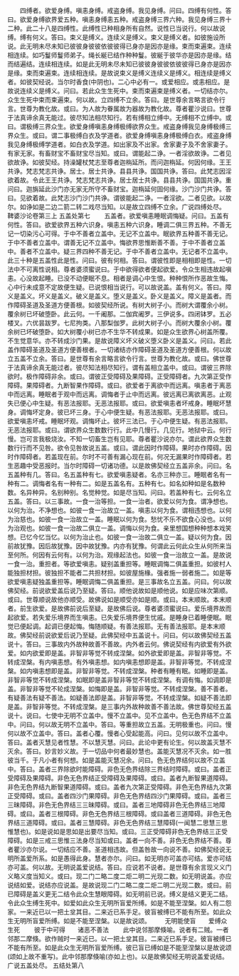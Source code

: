 <!-- { "loadSidebar": true } -->
　　四缚者。欲爱身缚。嗔恚身缚。戒盗身缚。我见身缚。问曰。四缚有何性。答曰。欲爱身缚欲界爱五种。嗔恚身缚恚五种。戒盗身缚三界六种。我见身缚三界十二种。此二十八是四缚性。此缚性已种相身所有自然。说性已当说行。何以故说缚。缚有何义。答曰。束义是缚义。连续义是缚义。束义是缚义者。如彼施设所说。此无明未尽未知已彼彼身彼彼依彼彼得已身亦是因亦是缘。束而束遍束。连续相连续。如巧鬘师鬘师弟子。绳长綖已结作种种鬘。彼綖于彼华亦是因亦是缘。结而结遍结。连续相连续。如是此无明未尽未知已彼彼身彼彼依彼彼得已身亦是因亦是缘。束而束遍束。连续相连续。是故说束义是缚义连续义是缚义。相连续是缚义者。如彼契经说。当尔时香食(中阴也)。二心中必有一。或爱相应。或恚相应。是故说连续义是缚义。问曰。若此众生生死中。束而束遍束是缚义者。一切结亦尔。众生生死中束而束遍束。何以故。立四缚不立余。答曰。是世尊余言略言欲令行言。世尊为教化故。或曰。为人故为眷属故为器故为教化故。尊者瞿沙说曰。世尊于法真谛余真无能过。彼尽知法相尽知行。若有缚相立缚中。无缚相不立缚中。或曰。谓极缚三界众生。欲爱身缚嗔恚身缚极缚欲界众生。戒盗身缚我见身缚极缚三界众生。或曰。谓二事极缚白衣及学道者。欲爱身缚嗔恚身缚极缚白衣。戒盗身缚我见身缚极缚学道者。如白衣及学道。如出家及不出家。舍家妻子及不舍家妻子。有家无家。有畜财宝不畜财宝尽当知。或曰。谓能起二诤。一者淫欲故诤。二者见欲故诤。如彼契经。持澡罐杖梵志至尊者迦栴延所。而问迦栴延。何因何缘。王王共诤。梵志梵志共诤。居士。居士共诤。县县共诤。国国共诤。答曰。此梵志因淫欲着故。令此王王共诤。梵志梵志共诤。居士居士共诤。县县共诤。国国共诤。重问曰。迦旃延此沙门亦无家无所守不畜财宝。迦栴延何固何缘。沙门沙门共诤。答曰。见欲着故。此梵志沙门沙门共诤。谓彼能起二诤。一者淫欲。二者见欲。以故尔。如诤如是二边二箭二转二戏尽当知。以是故立四缚不立余。广说四缚处尽。
鞞婆沙论卷第三上
五盖处第七
　　五盖者。欲爱嗔恚睡眠调悔疑。问曰。五盖有何性。答曰。欲爱欲界五种六识身。嗔恚五种六识身。睡调二俱三界五种。不善无记一切染污心可得。于中不善者立盖中。无记不立盖中。眠欲界五种善不善无记。于中不善者立盖中。谓善无记不立盖中。悔欲界思惟断善不善。于中不善者立盖中。善者不立盖中。疑三界四种不善无记。于中不善者立盖中。无记者不立盖中。此三十种是五盖性此是性。问曰。彼有何相。答曰。谓彼性即是相相即是性。一切法中不可离性说相。尊者婆须蜜说曰。于中欲得欲者便起欲爱。令众生相违故起嗔恚。心没故起睡。已没不动便眠不息。相者是调心中生恨。种种恨所作恶故生悔。心中行未成意不定故便生疑。已说恨相当说行。可以故说盖。盖有何义。答曰。障义是盖义。坏义是盖义。破义是盖义。堕义是盖义。卧义是盖义。障义是盖者。而作障碍圣道及圣道方便善根。如彼契经所说。有树大树子小。而树大谓覆余小树。覆余树已坏破堕卧。此云何。一千阇那。二伽宾阇罗。三伊说多。四闭钵罗。五必楼叉。六优昙跋罗。七尼拘类。八那梨伽罗。此树大树子小。而树大覆余小树。覆余树已坏破堕卧。如大树覆小树已亦不生华不转成果。如是众生欲界心树盖所覆。不生觉意华。亦不转成沙门果。是故说障义坏义破义堕义卧义是盖义。问曰。若此盖作障碍圣道及圣道方便善根者。一切诸结亦作障碍圣道及圣道方便善根。何以故立五盖不立余。答曰。是世尊有余言略言欲令行言。世尊为教化故。或曰。佛世尊于法真谛余真无能过者。彼尽知法相尽知行。谓有盖相立盖中。或曰。谓彼三界除欲时。极作障碍非余。或曰。谓彼正受障碍及果障碍。正受障碍者。九次第正受作障碍。果障碍者。九断智果作障碍。或曰。欲爱者于离欲中而远离。嗔恚者于离恶中而远离。睡眠者于观中而远离。调悔者于止中而远离。彼远离已离欲离恶。止观失已便心中生疑。有恶法报耶。无恶法报耶。或曰。欲爱嗔恚者坏戒身。睡眠坏慧身。调悔坏定身。彼已坏三身。于心中便生疑。有恶法报耶。无恶法报耶。或曰。欲爱嗔恚坏戒。睡眠坏观。调悔坏止。彼坏三法已。于心中便生疑。有恶法报耶。无恶法报耶。或曰。谓欲界众生数数行行。此中几慢行。几见行。地狱中云。何行慢。岂可言我极烧汝。不知一切畜生岂有见耶。尊者瞿沙说亦尔。谓此欲界众生数数行行而不见咎。欲令见咎故说五盖。或曰。谓此因时作障碍。果时亦作障碍。因时作障碍者。若盖现在前。尔时不可善有漏心现在前。何况无漏果时作障碍者。若生恶趣中受恶报时。当尔时障碍一切诸功德。以是故佛契经立五盖非余。问曰。名五盖种有几。答曰。名五盖种有七。欲爱嗔恚疑者。名亦三种亦三。睡眠者名有一种有二。调悔者名有一种有二。如是五盖名有。五种有七。如名如种如是名数种数。名异种异。名别种别。名觉种觉。如是尽当知。问曰。若盖种有七。云何名立五盖。答曰。以三事故。一食一治等担。一食一治者。欲爱以何为食。谓净想也。以何为治。不净想也。如彼一食一治故立一盖。嗔恚以何为食。谓相违想也。以何为治慈也。如彼一食一治故立一盖。睡眠以何为食。愁忧不乐不欲食心没也。以何为治观也。如彼一食一治故二俱立一盖。调悔以何为食。亲里想国想种种想本戏笑想。已忆今忆当忆。以何为治止也。如彼一食一治故二俱立一盖。疑以何为食。因前故犹豫。因后故犹豫。因中故犹豫。内亦有犹豫。何谓此云何此众生从何所来当至何所。何因有云何有。以何为治。观缘起法也。如彼一食一治故立一盖。是故说一食一治。重担者。等欲爱嗔恚。疑别盖重担等。睡眠调悔二俱盖重担。如彼村人能独担材担。彼独担不能者二共担材担。如彼屋施椽。强者施一弱者施二。如是等欲爱嗔恚疑独盖重担等。睡眠调悔二俱盖重担。是三事故名立五盖。问曰。何以故佛契经。前说欲爱盖后说乃至疑。答曰。顺他说故如是顺他说。如是应味次第顺。或曰。世尊顺说故他亦顺受。故佛说如是顺受亦如是顺。或曰。本末顺故。本末顺者。前生欲爱。是故佛前说后至疑。是故佛后说。尊者婆须蜜说曰。爱乐境界故而起欲爱。若失爱乐境界而生嗔恚。已失爱乐境界便生忧戚。是睡身已着睡便眠。眠觉已便起调。起调已便起悔。悔随顺疑。有善法报耶。无有善法报耶。是本末顺故。佛契经前说欲爱后说乃至疑。此佛契经中五盖说十。问曰。何以故佛契经五盖说十。答曰。三事故内外故种故善不善故。内外者云何。佛说契经有内欲爱有外欲爱。如内欲爱即是盖。非智非等觉不转成涅槃。如外欲爱即是盖。非智非等觉。不转成涅槃。有内嗔恚想。有外嗔恚想。如内嗔恚想即是盖。非智非等觉。不转成涅槃。如内嗔恚想即是盖。非智非等觉。不转成涅槃。种者有睡有眠。如睡即是盖。非智非等觉不转成涅槃。如眠即是盖非智非等觉不转成涅槃。有调有悔。如调即是盖。非智非等觉不轮成涅槃。如悔即是盖。非智非等觉。不转成涅槃。善不善者。有疑善法有疑不善法。如疑善法即是盖。非智非等觉。不转成涅槃。如疑不善法即是盖。非智非等觉。不转成涅槃。是三事内外故种故善不善法故。佛世尊契经五盖说十。说曰。七使中无明不立盖中。慢不立盖中。见不立盖中。色无色界结不立盖中。问曰。何以故无明不立盖中。答曰。等重担故立五盖。无明极重也。问曰。慢何以故不立盖中。答曰。盖者心覆。慢者心受起能高。问曰。见何以故不立盖中。答曰。盖者灭慧见者性慧。不以慧灭慧。问曰。此论中更有论生。何以故盖灭慧不灭余。答曰。妙言妙义故。于一切品中何者最妙慧也。盖能灭慧况不灭余。如一胜彼当千。于凡小者有何想。如是盖能灭慧况余。问曰。色无色界结何以故不立盖中。答曰。盖者三界除欲时能障碍。非色无色界结除三界结时障碍。或曰。盖者正受障碍及果障碍。非色无色界结正受障碍及果障碍。或曰。盖者九断智果道障碍。非色无色界结九断智果道障碍。或曰。盖者九次第正受障碍。非色无色界结九次第正受障碍。或曰。盖者四沙门果障碍。非色无色界结四沙门果障碍。或曰。盖者三三昧障碍。非色无色界结三三昧障碍。或曰。盖者三地障碍非色无色界结三地障碍。或曰。盖者三根障碍。非色无色界结三根障碍。或曰盖者三道障碍。非色无色界结三道障碍。或曰。盖者三慧障碍。非色无色界结三慧障碍(一闻慧二思慧三思惟慧也)。如是说如是思如是出要尽当知。或曰。三正受障碍非色无色界结三正受障碍。如是三戒三思惟三法身尽当知或曰。盖者一向不善。非色无色界结不善。尊者瞿沙亦尔说。一切结应不善。圣道相违故。但盖咎故一向说不善。如佛契经说无明所盖爱所系。如是愚得此身。慧者亦尔。问曰。如无明亦可盖亦可结。爱亦可结亦可盖。何以故。无明说盖爱说结。答曰。应说若不说者。是世尊有余言现义义门义略义度当知义。或曰。现二门二略二度二炬二明二光现二数。如无明说盖。亦应说结如爱。说结亦应说盖。是故说现二门二略二度二炬二明二光现二数。或曰。前已障碍是盖义更无二结令此众生慧眼障碍。如无明前已说。缚义是结义更无二结。令此众生缚生死中。如爱如此众生无明所盲爱所缚。如是不能至涅槃。如人有二怨家。一来近已以一把土坌其目。二来近已系手足。彼盲被缚已不能有所至。如此众生无明所盲爱所缚。如是不能至涅槃。以是故说颂。
　　无明能使盲　　爱缚众生死
　　彼于中可得　　诸恶不善法
　　此中说邻那摩倏喻。说者有二贼。一者邻那二摩倏。欲作贼时一来近已。以一把土坌其目。二来近已系手足。彼盲被缚已不能有所至。如是此众生无明所盲爱所缚。彼已盲已缚如是不能至涅槃以是故说颂(颂如上故不重写)。此中邻那摩倏喻(亦如上也)。以是故佛契经无明说盖爱说结。广说五盖处尽。
五结处第八
